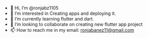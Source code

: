 - 👋 Hi, I’m @ronjabz1105
- 👀 I’m interested in Creating apps and deploying it. 
- 🌱 I’m currently learning flutter and dart.
- 💞️ I’m looking to collaborate on creating new flutter app project
- 📫 How to reach me in my email: ronjabanez11@gmail.com

<!---
ronjabz1105/ronjabz1105 is a ✨ special ✨ repository because its `README.md` (this file) appears on your GitHub profile.
You can click the Preview link to take a look at your changes.
--->
